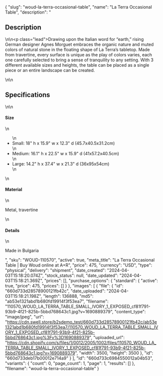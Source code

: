{
  "slug": "woud-la-terra-occasional-table",
  "name": "La Terra Occasional Table",
  "description": "<h2>Description</h2>\n<!-- split -->\n<p class=\"lead\">Drawing upon the Italian word for “earth,” rising German designer Agnes Morguet embraces the organic nature and muted colors of natural stone in the floating shape of La Terra’s tabletop. Made from travertine, every surface is unique as the play of colors varies, each one carefully selected to bring a sense of tranquility to any setting. With 3 different available sizes and heights, the table can be placed as a single piece or an entire landscape can be created.</p>\n<!-- split -->\n<h2>Specifications</h2>\n<!-- split -->\n<h4>Size</h4>\n<ul>\n<li>Small: 18\" h x 15.9\" w x 12.3\" d (45.7x40.5x31.2cm)</li>\n<li>Medium: 16.1\" h x 22.5\" w x 15.9\" d (41x57.2x40.5cm)</li>\n<li>Large: 14.2\" h x 37.4\" w x 21.3\" d (36x95x54cm)</li>\n</ul>\n<h4>Material</h4>\n<p>Metal, travertine</p>\n<h4>Details</h4>\n<p>Made in Bulgaria</p>",
  "sku": "WOUD-110570",
  "active": true,
  "meta_title": "La Terra Occasional Table | Buy Woud online at A+R",
  "price": 475,
  "currency": "USD",
  "type": "physical",
  "delivery": "shipment",
  "date_created": "2024-04-03T15:18:20.074Z",
  "stock_status": null,
  "date_updated": "2024-04-03T15:18:21.369Z",
  "prices": [],
  "purchase_options": {
    "standard": {
      "active": true,
      "price": 475,
      "prices": []
    }
  },
  "images": [
    {
      "file": {
        "id": "660d733d28578900121fb42c",
        "date_uploaded": "2024-04-03T15:18:21.198Z",
        "length": 136888,
        "md5": "ab53e1321abd1b680fd19914f3f53ea7",
        "filename": "110570_WOUD_LA_TERRA_TABLE_SMALL_IVORY_1_EXPOSED_cf81f791-93b9-4f21-825b-5bbd768643c1.jpg?v=1690889379",
        "content_type": "image/jpeg",
        "url": "https://cdn.swell.store/b2sdemo_test/660d733d28578900121fb42c/ab53e1321abd1b680fd19914f3f53ea7/110570_WOUD_LA_TERRA_TABLE_SMALL_IVORY_1_EXPOSED_cf81f791-93b9-4f21-825b-5bbd768643c1.jpg%3Fv%3D1690889379",
        "uploaded_url": "https://cdn.shopify.com/s/files/1/0012/2005/1002/files/110570_WOUD_LA_TERRA_TABLE_SMALL_IVORY_1_EXPOSED_cf81f791-93b9-4f21-825b-5bbd768643c1.jpg?v=1690889379",
        "width": 3500,
        "height": 3500
      },
      "id": "660d733deb17b00012e714a9"
    }
  ],
  "id": "660d733c6984550012a04b53",
  "variants": {
    "count": 0,
    "page_count": 1,
    "page": 1,
    "results": []
  },
  "filename": "woud-la-terra-occasional-table"
}